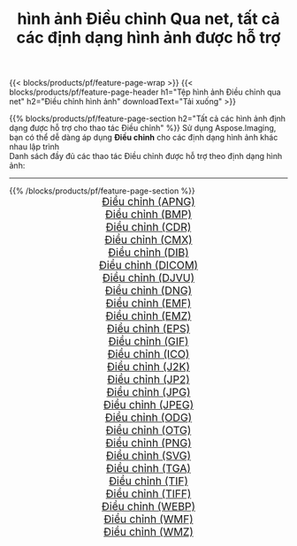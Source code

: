 ﻿---
title: hình ảnh Điều chỉnh Qua net, tất cả các định dạng hình ảnh được hỗ trợ 
weight: 3920
url: /vi/net/adjust 
lang: vi
langdirlevel: 2
locales: zh-hans,ja,it,ru,de,es,fr,nl,id,lt,pl,pt,vi,tr,ko,zh-hant,ar,hi,th,sv,cs,uk,he
description: Sử dụng Aspose.Imaging, bạn có thể dễ dàng Điều chỉnh hình ảnh qua net
---

{{< blocks/products/pf/feature-page-wrap >}}
{{< blocks/products/pf/feature-page-header h1="Tệp hình ảnh Điều chỉnh qua net" h2="Điều chỉnh hình ảnh" downloadText="Tải xuống" >}}


{{% blocks/products/pf/feature-page-section  h2="Tất cả các hình ảnh định dạng được hỗ trợ cho thao tác Điều chỉnh" %}}
Sử dụng Aspose.Imaging, bạn có thể dễ dàng áp dụng **Điều chỉnh** cho các định dạng hình ảnh khác nhau lập trình
<br/>
Danh sách đầy đủ các thao tác Điều chỉnh được hỗ trợ theo định dạng hình ảnh:
<hr/>
{{% /blocks/products/pf/feature-page-section %}}
<div class="container-fluid productfamilypage bg-gray">
    <div class="convertypes bg-gray agp-content section">
        <div class="container">
		<div class="row other-converters" style="gap: 10px;font-size: 19px;text-align:center;">
		    <div class='col-md-2 other-converter remove-lp remove-rp'><a href="/imaging/vi/net/adjust/apng" style="padding:15px;">Điều chỉnh (APNG)</a></div><div class='col-md-2 other-converter remove-lp remove-rp'><a href="/imaging/vi/net/adjust/bmp" style="padding:15px;">Điều chỉnh (BMP)</a></div><div class='col-md-2 other-converter remove-lp remove-rp'><a href="/imaging/vi/net/adjust/cdr" style="padding:15px;">Điều chỉnh (CDR)</a></div><div class='col-md-2 other-converter remove-lp remove-rp'><a href="/imaging/vi/net/adjust/cmx" style="padding:15px;">Điều chỉnh (CMX)</a></div><div class='col-md-2 other-converter remove-lp remove-rp'><a href="/imaging/vi/net/adjust/dib" style="padding:15px;">Điều chỉnh (DIB)</a></div><div class='col-md-2 other-converter remove-lp remove-rp'><a href="/imaging/vi/net/adjust/dicom" style="padding:15px;">Điều chỉnh (DICOM)</a></div><div class='col-md-2 other-converter remove-lp remove-rp'><a href="/imaging/vi/net/adjust/djvu" style="padding:15px;">Điều chỉnh (DJVU)</a></div><div class='col-md-2 other-converter remove-lp remove-rp'><a href="/imaging/vi/net/adjust/dng" style="padding:15px;">Điều chỉnh (DNG)</a></div><div class='col-md-2 other-converter remove-lp remove-rp'><a href="/imaging/vi/net/adjust/emf" style="padding:15px;">Điều chỉnh (EMF)</a></div><div class='col-md-2 other-converter remove-lp remove-rp'><a href="/imaging/vi/net/adjust/emz" style="padding:15px;">Điều chỉnh (EMZ)</a></div><div class='col-md-2 other-converter remove-lp remove-rp'><a href="/imaging/vi/net/adjust/eps" style="padding:15px;">Điều chỉnh (EPS)</a></div><div class='col-md-2 other-converter remove-lp remove-rp'><a href="/imaging/vi/net/adjust/gif" style="padding:15px;">Điều chỉnh (GIF)</a></div><div class='col-md-2 other-converter remove-lp remove-rp'><a href="/imaging/vi/net/adjust/ico" style="padding:15px;">Điều chỉnh (ICO)</a></div><div class='col-md-2 other-converter remove-lp remove-rp'><a href="/imaging/vi/net/adjust/j2k" style="padding:15px;">Điều chỉnh (J2K)</a></div><div class='col-md-2 other-converter remove-lp remove-rp'><a href="/imaging/vi/net/adjust/jp2" style="padding:15px;">Điều chỉnh (JP2)</a></div><div class='col-md-2 other-converter remove-lp remove-rp'><a href="/imaging/vi/net/adjust/jpg" style="padding:15px;">Điều chỉnh (JPG)</a></div><div class='col-md-2 other-converter remove-lp remove-rp'><a href="/imaging/vi/net/adjust/jpeg" style="padding:15px;">Điều chỉnh (JPEG)</a></div><div class='col-md-2 other-converter remove-lp remove-rp'><a href="/imaging/vi/net/adjust/odg" style="padding:15px;">Điều chỉnh (ODG)</a></div><div class='col-md-2 other-converter remove-lp remove-rp'><a href="/imaging/vi/net/adjust/otg" style="padding:15px;">Điều chỉnh (OTG)</a></div><div class='col-md-2 other-converter remove-lp remove-rp'><a href="/imaging/vi/net/adjust/png" style="padding:15px;">Điều chỉnh (PNG)</a></div><div class='col-md-2 other-converter remove-lp remove-rp'><a href="/imaging/vi/net/adjust/svg" style="padding:15px;">Điều chỉnh (SVG)</a></div><div class='col-md-2 other-converter remove-lp remove-rp'><a href="/imaging/vi/net/adjust/tga" style="padding:15px;">Điều chỉnh (TGA)</a></div><div class='col-md-2 other-converter remove-lp remove-rp'><a href="/imaging/vi/net/adjust/tif" style="padding:15px;">Điều chỉnh (TIF)</a></div><div class='col-md-2 other-converter remove-lp remove-rp'><a href="/imaging/vi/net/adjust/tiff" style="padding:15px;">Điều chỉnh (TIFF)</a></div><div class='col-md-2 other-converter remove-lp remove-rp'><a href="/imaging/vi/net/adjust/webp" style="padding:15px;">Điều chỉnh (WEBP)</a></div><div class='col-md-2 other-converter remove-lp remove-rp'><a href="/imaging/vi/net/adjust/wmf" style="padding:15px;">Điều chỉnh (WMF)</a></div><div class='col-md-2 other-converter remove-lp remove-rp'><a href="/imaging/vi/net/adjust/wmz" style="padding:15px;">Điều chỉnh (WMZ)</a></div>
                </div>
        </div>
    </div>
</div>
<br/>
